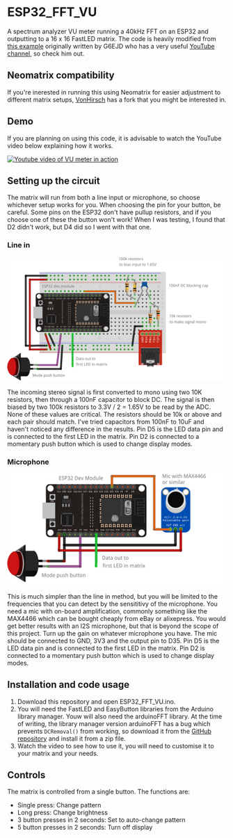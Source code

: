 # ESP32_FFT_VU
A spectrum analyzer VU meter running a 40kHz FFT on an ESP32 and outputting to a 16 x 16 FastLED matrix. The code is heavily modified from [this example](https://github.com/G6EJD/ESP32-8266-Audio-Spectrum-Display/blob/master/ESP32_Spectrum_Display_02.ino) originally written by G6EJD who has a very useful [YouTube channel](https://www.youtube.com/user/G6EJD/videos), so check him out.

## Neomatrix compatibility
If you're inerested in running this using Neomatrix for easier adjustment to different matrix setups, [VonHirsch](https://github.com/VonHirsch/ESP32_FFT_VU/tree/FastLED_NeoMatrix) has a fork that you might be interested in.

## Demo
If you are planning on using this code, it is advisable to watch the YouTube video below explaining how it works.

[![Youtube video of VU meter in action](http://img.youtube.com/vi/Mgh2WblO5_c/0.jpg)](https://www.youtube.com/watch?v=Mgh2WblO5_c)

## Setting up the circuit
The matrix will run from both a line input or microphone, so choose whichever setup works for you. When choosing the pin for your button, be careful. Some pins on the ESP32 don't have pullup resistors, and if you choose one of these the button won't work! When I was testing, I found that D2 didn't work, but D4 did so I went with that one.

### Line in
![Circuit for using a line in](Linein_bb.png)

The incoming stereo signal is first converted to mono using two 10K resistors, then through a 100nF capacitor to block DC. The signal is then biased by two 100k resistors to 3.3V / 2 = 1.65V to be read by the ADC. None of these values are critical. The resistors should be 10k or above and each pair should match. I've tried capacitors from 100nF to 10uF and haven't noticed any difference in the results. Pin D5 is the LED data pin and is connected to the first LED in the matrix. Pin D2 is connected to a momentary push button which is used to change display modes.

### Microphone
![Circuit for using a microphone](Microphone_bb.png)

This is much simpler than the line in method, but you will be limited to the frequencies that you can detect by the sensititivy of the microphone. You need a mic with on-board amplification, commonly something like the MAX4466 which can be bought cheaply from eBay or alixepress. You would get better results with an I2S microphone, but that is beyond the scope of this project. Turn up the gain on whatever microphone you have. The mic should be connected to GND, 3V3 and the output pin to D35. Pin D5 is the LED data pin and is connected to the first LED in the matrix. Pin D2 is connected to a momentary push button which is used to change display modes.

## Installation and code usage
1. Download this repository and open ESP32_FFT_VU.ino.
2. You will need the FastLED and EasyButton libraries from the Arduino library manager. Youw will also need the arduinoFFT library. At the time of writing, the library manager version arduinoFFT has a bug which prevents `DCRemoval()` from working, so download it from the [GitHub repository](https://github.com/kosme/arduinoFFT) and install it from a zip file.
3. Watch the video to see how to use it, you will need to customise it to your matrix and your needs.

## Controls
The matrix is controlled from a single button. The functions are:
- Single press: Change pattern
- Long press: Change brightness
- 3 button presses in 2 seconds: Set to auto-change pattern
- 5 button presses in 2 seconds: Turn off display
